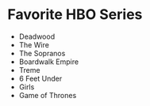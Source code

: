 # Favorite HBO Series

* Deadwood
* The Wire
* The Sopranos
* Boardwalk Empire
* Treme
* 6 Feet Under
* Girls
* Game of Thrones
